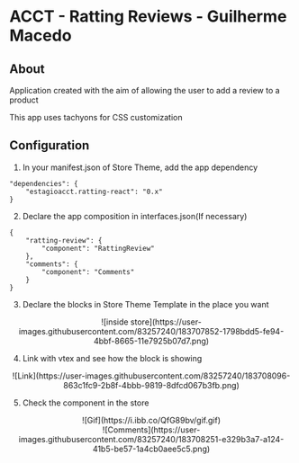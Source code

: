 # ACCT - Ratting Reviews - Guilherme Macedo

## About

Application created with the aim of allowing the user to add a review to a product

This app uses tachyons for CSS customization

## Configuration

1. In your manifest.json of Store Theme, add the app dependency

```
"dependencies": {
    "estagioacct.ratting-react": "0.x"
}
```

2. Declare the app composition in interfaces.json(If necessary)

```
{
    "ratting-review": {
        "component": "RattingReview"
    },
    "comments": {
        "component": "Comments"
    }
}
```

3. Declare the blocks in Store Theme Template in the place you want

<div align="center">![inside store](https://user-images.githubusercontent.com/83257240/183707852-1798bdd5-fe94-4bbf-8665-11e7925b07d7.png)
</div>

4. Link with vtex and see how the block is showing

<div align="center">![Link](https://user-images.githubusercontent.com/83257240/183708096-863c1fc9-2b8f-4bbb-9819-8dfcd067b3fb.png)</div>

5. Check the component in the store

<div align="center">![Gif](https://i.ibb.co/QfG89bv/gif.gif)</div>

<div align="center">![Comments](https://user-images.githubusercontent.com/83257240/183708251-e329b3a7-a124-41b5-be57-1a4cb0aee5c5.png)</div>